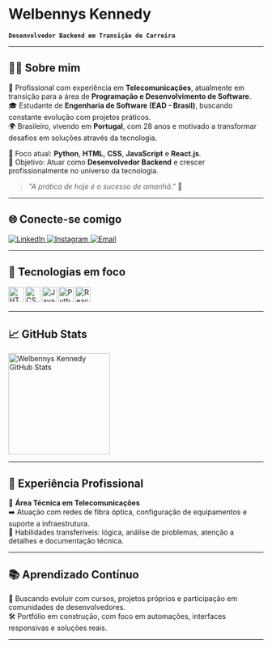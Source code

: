 # Welbennys Kennedy

**`Desenvolvedor Backend em Transição de Carreira`**

---

## 👨‍💻 Sobre mim

💼 Profissional com experiência em **Telecomunicações**, atualmente em transição para a área de **Programação e Desenvolvimento de Software**.  
🎓 Estudante de **Engenharia de Software (EAD - Brasil)**, buscando constante evolução com projetos práticos.  
🌍 Brasileiro, vivendo em **Portugal**, com 28 anos e motivado a transformar desafios em soluções através da tecnologia.  

📌 Foco atual: **Python**, **HTML**, **CSS**, **JavaScript** e **React.js**.  
🚀 Objetivo: Atuar como **Desenvolvedor Backend** e crescer profissionalmente no universo da tecnologia.

> _"A prática de hoje é o sucesso de amanhã."_ 💬

---

## 🌐 Conecte-se comigo

<p align="left">
    <a href="https://www.linkedin.com/in/seu-usuario-linkedin/" target="_blank">
        <img alt="LinkedIn" title="LinkedIn" src="https://img.shields.io/badge/LinkedIn-0077B5?style=for-the-badge&logo=linkedin&logoColor=white"/>
    </a>
    <a href="https://www.instagram.com/seu-usuario-instagram/" target="_blank">
        <img alt="Instagram" title="Instagram" src="https://img.shields.io/badge/Instagram-E4405F?style=for-the-badge&logo=instagram&logoColor=white"/>
    </a>
    <a href="mailto:seuemail@exemplo.com" target="_blank">
        <img alt="Email" title="Email" src="https://img.shields.io/badge/Email-D14836?style=for-the-badge&logo=gmail&logoColor=white"/>
    </a>
</p>

---

## 🚀 Tecnologias em foco

<img 
    align="left" 
    alt="HTML" 
    title="HTML" 
    width="30px" 
    src="https://cdn.jsdelivr.net/gh/devicons/devicon/icons/html5/html5-original.svg" 
/>
<img 
    align="left" 
    alt="CSS" 
    title="CSS" 
    width="30px" 
    src="https://cdn.jsdelivr.net/gh/devicons/devicon/icons/css3/css3-original.svg" 
/>
<img 
    align="left" 
    alt="JavaScript" 
    title="JavaScript" 
    width="30px" 
    src="https://cdn.jsdelivr.net/gh/devicons/devicon/icons/javascript/javascript-original.svg" 
/>
<img 
    align="left" 
    alt="Python" 
    title="Python" 
    width="30px" 
    src="https://cdn.jsdelivr.net/gh/devicons/devicon/icons/python/python-original.svg" 
/>
<img 
    align="left" 
    alt="React" 
    title="React" 
    width="30px" 
    src="https://cdn.jsdelivr.net/gh/devicons/devicon/icons/react/react-original.svg" 
/>

<br/>
<br/>

---

## 📈 GitHub Stats

<p>
  <img 
    alt="Welbennys Kennedy GitHub Stats" 
    height="200" 
    src="https://github-readme-stats.vercel.app/api?username=WelbennysKennedy&show_icons=true&theme=tokyonight&include_all_commits=true&locale=pt-br" 
  />
</p>

---

## 📡 Experiência Profissional

🔧 **Área Técnica em Telecomunicações**  
➡️ Atuação com redes de fibra óptica, configuração de equipamentos e suporte a infraestrutura.  
🎯 Habilidades transferíveis: lógica, análise de problemas, atenção a detalhes e documentação técnica.

---

## 📚 Aprendizado Contínuo

📖 Buscando evoluir com cursos, projetos próprios e participação em comunidades de desenvolvedores.  
🛠️ Portfólio em construção, com foco em automações, interfaces responsivas e soluções reais.

---


